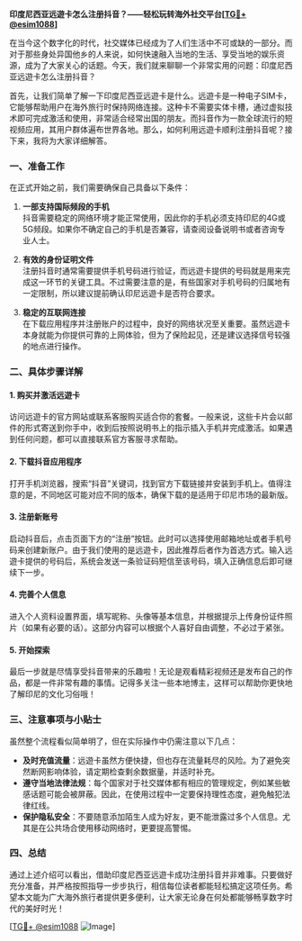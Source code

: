 **印度尼西亚远遊卡怎么注册抖音？——轻松玩转海外社交平台[[TG💪+ @esim1088](https://t.me/s/esim1088)]**

在当今这个数字化的时代，社交媒体已经成为了人们生活中不可或缺的一部分。而对于那些身处异国他乡的人来说，如何快速融入当地的生活、享受当地的娱乐资源，成为了大家关心的话题。今天，我们就来聊聊一个非常实用的问题：印度尼西亚远遊卡怎么注册抖音？

首先，让我们简单了解一下印度尼西亚远遊卡是什么。远遊卡是一种电子SIM卡，它能够帮助用户在海外旅行时保持网络连接。这种卡不需要实体卡槽，通过虚拟技术即可完成激活和使用，非常适合经常出国的朋友。而抖音作为一款全球流行的短视频应用，其用户群体遍布世界各地。那么，如何利用远遊卡顺利注册抖音呢？接下来，我将为大家详细解答。

### 一、准备工作

在正式开始之前，我们需要确保自己具备以下条件：

1. **一部支持国际频段的手机**  
   抖音需要稳定的网络环境才能正常使用，因此你的手机必须支持印尼的4G或5G频段。如果你不确定自己的手机是否兼容，请查阅设备说明书或者咨询专业人士。

2. **有效的身份证明文件**  
   注册抖音时通常需要提供手机号码进行验证，而远遊卡提供的号码就是用来完成这一环节的关键工具。不过需要注意的是，有些国家对手机号码的归属地有一定限制，所以建议提前确认印尼远遊卡是否符合要求。

3. **稳定的互联网连接**  
   在下载应用程序并注册账户的过程中，良好的网络状况至关重要。虽然远遊卡本身就能为你提供可靠的上网体验，但为了保险起见，还是建议选择信号较强的地点进行操作。

### 二、具体步骤详解

#### 1. 购买并激活远遊卡
访问远遊卡的官方网站或联系客服购买适合你的套餐。一般来说，这些卡片会以邮件的形式寄送到你手中，收到后按照说明书上的指示插入手机并完成激活。如果遇到任何问题，都可以直接联系官方客服寻求帮助。

#### 2. 下载抖音应用程序
打开手机浏览器，搜索“抖音”关键词，找到官方下载链接并安装到手机上。值得注意的是，不同地区可能对应不同的版本，确保下载的是适用于印尼市场的最新版。

#### 3. 注册新账号
启动抖音后，点击页面下方的“注册”按钮。此时可以选择使用邮箱地址或者手机号码来创建新账户。由于我们使用的是远遊卡，因此推荐后者作为首选方式。输入远遊卡提供的号码后，系统会发送一条验证码短信至该号码，填入正确信息后即可继续下一步。

#### 4. 完善个人信息
进入个人资料设置界面，填写昵称、头像等基本信息，并根据提示上传身份证件照片（如果有必要的话）。这部分内容可以根据个人喜好自由调整，不必过于紧张。

#### 5. 开始探索
最后一步就是尽情享受抖音带来的乐趣啦！无论是观看精彩视频还是发布自己的作品，都是一件非常有趣的事情。记得多关注一些本地博主，这样可以帮助你更快地了解印尼的文化习俗哦！

### 三、注意事项与小贴士

虽然整个流程看似简单明了，但在实际操作中仍需注意以下几点：

- **及时充值流量**：远遊卡虽然方便快捷，但也存在流量耗尽的风险。为了避免突然断网影响体验，请定期检查剩余数据量，并适时补充。
- **遵守当地法律法规**：每个国家对于社交媒体都有相应的管理规定，例如某些敏感话题可能会被屏蔽。因此，在使用过程中一定要保持理性态度，避免触犯法律红线。
- **保护隐私安全**：不要随意添加陌生人成为好友，更不能泄露过多个人信息。尤其是在公共场合使用移动网络时，更要提高警惕。

### 四、总结

通过上述介绍可以看出，借助印度尼西亚远遊卡成功注册抖音并非难事。只要做好充分准备，并严格按照指导一步步执行，相信每位读者都能轻松搞定这项任务。希望本文能为广大海外旅行者提供更多便利，让大家无论身在何处都能够畅享数字时代的美好时光！

[[TG💪+ @esim1088](https://t.me/s/esim1088) ![Image](https://i.postimg.cc/4NQfJmqS/Snipaste-2025-05-13-00-14-12.png)]